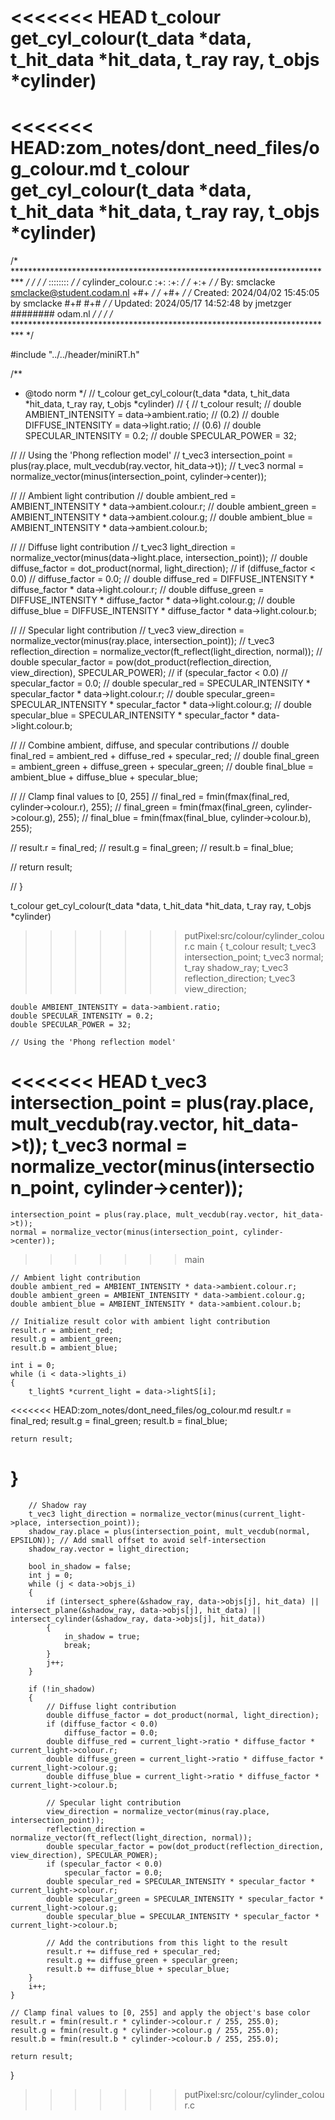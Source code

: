 <<<<<<< HEAD
t_colour get_cyl_colour(t_data *data, t_hit_data *hit_data, t_ray ray, t_objs *cylinder)
=======
<<<<<<< HEAD:zom_notes/dont_need_files/og_colour.md
t_colour get_cyl_colour(t_data *data, t_hit_data *hit_data, t_ray ray, t_objs *cylinder)
=======
/* ************************************************************************** */
/*                                                                            */
/*                                                        ::::::::            */
/*   cylinder_colour.c                                  :+:    :+:            */
/*                                                     +:+                    */
/*   By: smclacke <smclacke@student.codam.nl>         +#+                     */
/*                                                   +#+                      */
/*   Created: 2024/04/02 15:45:05 by smclacke      #+#    #+#                 */
/*   Updated: 2024/05/17 14:52:48 by jmetzger      ########   odam.nl         */
/*                                                                            */
/* ************************************************************************** */

#include "../../header/miniRT.h"

/**
 * @todo norm 
 */
// t_colour get_cyl_colour(t_data *data, t_hit_data *hit_data, t_ray ray, t_objs *cylinder)
// {
//     t_colour result;
//     double AMBIENT_INTENSITY = data->ambient.ratio; // (0.2)
//     double DIFFUSE_INTENSITY = data->light.ratio;   // (0.6)
//     double SPECULAR_INTENSITY = 0.2;
//     double SPECULAR_POWER = 32;
    
//     // Using the 'Phong reflection model'
// 	t_vec3 intersection_point = plus(ray.place, mult_vecdub(ray.vector, hit_data->t));
// 	t_vec3	normal = normalize_vector(minus(intersection_point, cylinder->center));

// 	// Ambient light contribution
// 	double ambient_red = AMBIENT_INTENSITY * data->ambient.colour.r;
// 	double ambient_green = AMBIENT_INTENSITY * data->ambient.colour.g;
// 	double ambient_blue = AMBIENT_INTENSITY * data->ambient.colour.b;

// 	// Diffuse light contribution
// 	t_vec3 light_direction = normalize_vector(minus(data->light.place, intersection_point));
// 	double diffuse_factor = dot_product(normal, light_direction);
// 	if (diffuse_factor < 0.0)
// 		diffuse_factor = 0.0;
// 	double diffuse_red = DIFFUSE_INTENSITY * diffuse_factor * data->light.colour.r;
// 	double diffuse_green = DIFFUSE_INTENSITY * diffuse_factor * data->light.colour.g;
// 	double diffuse_blue = DIFFUSE_INTENSITY * diffuse_factor * data->light.colour.b;
	
// 	// Specular light contribution
// 	t_vec3 view_direction = normalize_vector(minus(ray.place, intersection_point));
// 	t_vec3 reflection_direction = normalize_vector(ft_reflect(light_direction, normal));
// 	double specular_factor = pow(dot_product(reflection_direction, view_direction), SPECULAR_POWER);
// 	if (specular_factor < 0.0)
// 		specular_factor = 0.0;
// 	double specular_red = SPECULAR_INTENSITY * specular_factor * data->light.colour.r;
// 	double specular_green= SPECULAR_INTENSITY * specular_factor * data->light.colour.g;
// 	double specular_blue = SPECULAR_INTENSITY * specular_factor * data->light.colour.b;

// 	// Combine ambient, diffuse, and specular contributions
// 	double final_red = ambient_red + diffuse_red + specular_red;
// 	double final_green = ambient_green + diffuse_green + specular_green;
// 	double final_blue = ambient_blue + diffuse_blue + specular_blue;
	
// 	// Clamp final values to [0, 255]
// 	final_red = fmin(fmax(final_red, cylinder->colour.r), 255);
// 	final_green = fmin(fmax(final_green, cylinder->colour.g), 255);
// 	final_blue = fmin(fmax(final_blue, cylinder->colour.b), 255);

// 	result.r = final_red;
// 	result.g = final_green;
// 	result.b = final_blue;
	
// 	return result;	
	
// }

t_colour get_cyl_colour(t_data *data, t_hit_data *hit_data, t_ray ray, t_objs *cylinder) 
>>>>>>> putPixel:src/colour/cylinder_colour.c
>>>>>>> main
{
    t_colour result;
    t_vec3 intersection_point;
    t_vec3 normal;
    t_ray shadow_ray;
    t_vec3 reflection_direction;
    t_vec3 view_direction;

    double AMBIENT_INTENSITY = data->ambient.ratio;
    double SPECULAR_INTENSITY = 0.2;
    double SPECULAR_POWER = 32;

    // Using the 'Phong reflection model'
<<<<<<< HEAD
	t_vec3 intersection_point = plus(ray.place, mult_vecdub(ray.vector, hit_data->t));
	t_vec3	normal = normalize_vector(minus(intersection_point, cylinder->center));
=======
    intersection_point = plus(ray.place, mult_vecdub(ray.vector, hit_data->t));
    normal = normalize_vector(minus(intersection_point, cylinder->center));
>>>>>>> main

    // Ambient light contribution
    double ambient_red = AMBIENT_INTENSITY * data->ambient.colour.r;
    double ambient_green = AMBIENT_INTENSITY * data->ambient.colour.g;
    double ambient_blue = AMBIENT_INTENSITY * data->ambient.colour.b;

    // Initialize result color with ambient light contribution
    result.r = ambient_red;
    result.g = ambient_green;
    result.b = ambient_blue;

	int i = 0;
    while (i < data->lights_i) 
	{
        t_lightS *current_light = data->lightS[i];

<<<<<<< HEAD:zom_notes/dont_need_files/og_colour.md
	result.r = final_red;
	result.g = final_green;
	result.b = final_blue;
	
	return result;	
	
}
=======
        // Shadow ray
        t_vec3 light_direction = normalize_vector(minus(current_light->place, intersection_point));
        shadow_ray.place = plus(intersection_point, mult_vecdub(normal, EPSILON)); // Add small offset to avoid self-intersection
        shadow_ray.vector = light_direction;

        bool in_shadow = false;
		int j = 0;
        while (j < data->objs_i) 
		{
            if (intersect_sphere(&shadow_ray, data->objs[j], hit_data) || intersect_plane(&shadow_ray, data->objs[j], hit_data) || intersect_cylinder(&shadow_ray, data->objs[j], hit_data)) 
			{
                in_shadow = true;
                break;
            }
			j++;
        }

        if (!in_shadow) 
		{
            // Diffuse light contribution
            double diffuse_factor = dot_product(normal, light_direction);
            if (diffuse_factor < 0.0) 
                diffuse_factor = 0.0;
            double diffuse_red = current_light->ratio * diffuse_factor * current_light->colour.r;
            double diffuse_green = current_light->ratio * diffuse_factor * current_light->colour.g;
            double diffuse_blue = current_light->ratio * diffuse_factor * current_light->colour.b;

            // Specular light contribution
            view_direction = normalize_vector(minus(ray.place, intersection_point));
            reflection_direction = normalize_vector(ft_reflect(light_direction, normal));
            double specular_factor = pow(dot_product(reflection_direction, view_direction), SPECULAR_POWER);
            if (specular_factor < 0.0) 
                specular_factor = 0.0;
            double specular_red = SPECULAR_INTENSITY * specular_factor * current_light->colour.r;
            double specular_green = SPECULAR_INTENSITY * specular_factor * current_light->colour.g;
            double specular_blue = SPECULAR_INTENSITY * specular_factor * current_light->colour.b;

            // Add the contributions from this light to the result
            result.r += diffuse_red + specular_red;
            result.g += diffuse_green + specular_green;
            result.b += diffuse_blue + specular_blue;
        }
		i++;
    }

    // Clamp final values to [0, 255] and apply the object's base color
    result.r = fmin(result.r * cylinder->colour.r / 255, 255.0);
    result.g = fmin(result.g * cylinder->colour.g / 255, 255.0);
    result.b = fmin(result.b * cylinder->colour.b / 255, 255.0);

    return result;    
}
>>>>>>> putPixel:src/colour/cylinder_colour.c

